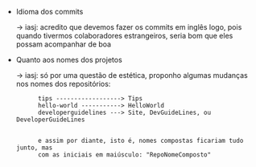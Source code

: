 
* Idioma dos commits

    → iasj: acredito que devemos fazer os commits em inglês logo, pois quando
            tivermos colaboradores estrangeiros, seria bom que eles possam 
            acompanhar de boa

* Quanto aos nomes dos projetos
    
    → iasj: só por uma questão de estética, proponho algumas mudanças nos nomes 
            dos repositórios:

            tips ------------------> Tips
            hello-world -----------> HelloWorld
            developerguidelines ---> Site, DevGuideLines, ou DeveloperGuideLines
    

            e assim por diante, isto é, nomes compostas ficariam tudo junto, mas 
            com as iniciais em maiúsculo: "RepoNomeComposto"
